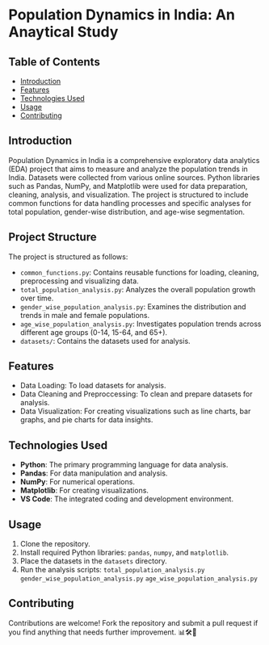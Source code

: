 # Population Dynamics in India: An Anaytical Study

## Table of Contents
- [Introduction](#introduction)
- [Features](#features)
- [Technologies Used](#technologies-used)
- [Usage](#usage)
- [Contributing](#contributing)

## Introduction
Population Dynamics in India is a comprehensive exploratory data analytics (EDA) project that aims to measure and analyze the population trends in India. Datasets were collected from various online sources. Python libraries such as Pandas, NumPy, and Matplotlib were used for data preparation, cleaning, analysis, and visualization. The project is structured to include common functions for data handling processes and specific analyses for total population, gender-wise distribution, and age-wise segmentation.

## Project Structure
The project is structured as follows:
- `common_functions.py`: Contains reusable functions for loading, cleaning, preprocessing and visualizing data.
- `total_population_analysis.py`: Analyzes the overall population growth over time.
- `gender_wise_population_analysis.py`: Examines the distribution and trends in male and female populations.
- `age_wise_population_analysis.py`: Investigates population trends across different age groups (0-14, 15-64, and 65+).
- `datasets/`: Contains the datasets used for analysis.

## Features
- Data Loading: To load datasets for analysis.
- Data Cleaning and Preproccessing: To clean and prepare datasets for analysis.
- Data Visualization: For creating visualizations such as line charts, bar graphs, and pie charts for data insights.


## Technologies Used
- **Python**: The primary programming language for data analysis.
- **Pandas**: For data manipulation and analysis.
- **NumPy**: For numerical operations.
- **Matplotlib**: For creating visualizations.
- **VS Code**: The integrated coding and development environment.

## Usage
1. Clone the repository.
2. Install required Python libraries: `pandas`, `numpy`, and `matplotlib`.
3. Place the datasets in the `datasets` directory.
4. Run the analysis scripts:
   `total_population_analysis.py`
   `gender_wise_population_analysis.py`
   `age_wise_population_analysis.py`

## Contributing
Contributions are welcome! Fork the repository and submit a pull request if you find anything that needs further improvement. 📊🛠️🐍  
